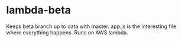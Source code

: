 # lambda-beta

Keeps beta branch up to data with master.
app.js is the interesting file where everything happens.
Runs on AWS lambda.
